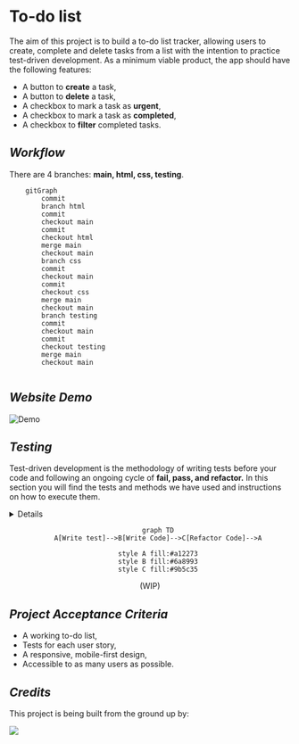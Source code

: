 # To-do list

The aim of this project is to build a to-do list tracker, allowing users to create, complete and delete tasks from a list with the intention to practice test-driven development. As a minimum viable product, the app should have the following features:

- A button to **create** a task,
- A button to **delete** a task,
- A checkbox to mark a task as **urgent**,
- A checkbox to mark a task as **completed**,
- A checkbox to **filter** completed tasks.

## *Workflow*

There are 4 branches: **main, html, css, testing**.

```mermaid
    gitGraph
        commit
        branch html
        commit
        checkout main
        commit
        checkout html
        merge main
        checkout main
        branch css
        commit
        checkout main
        commit
        checkout css
        merge main
        checkout main
        branch testing
        commit
        checkout main
        commit
        checkout testing
        merge main
        checkout main
        
 ```
 
## *Website Demo*

<div align=center">

![Demo](https://media0.giphy.com/media/enj50kao8gMfu/giphy.gif?cid=ecf05e47w3jb6h5mg8vtqr96ojqgq288flac0qcjw4ez7m88&rid=giphy.gif&ct=g)

</div>

## *Testing*

Test-driven development is the methodology of writing tests before your code and following an ongoing cycle of **fail, pass, and refactor.** In this section you will find the tests and methods we have used and instructions on how to execute them.

<details>

- Press /button/, enable debug mode,

    ```js
  window.addEventListener("keydown", (event) => {
    ...
  });
    ```
- Press /button/, run test 1,
- Press /button/, run test 2, etc...

</details>

<div align="center">

```mermaid
    graph TD
    A[Write test]-->B[Write Code]-->C[Refactor Code]-->A

    style A fill:#a12273
    style B fill:#6a8993
    style C fill:#9b5c35
``` 
(WIP)

</div>

## *Project Acceptance Criteria*

- A working to-do list,
- Tests for each user story,
- A responsive, mobile-first design,
- Accessible to as many users as possible.

## *Credits*

This project is being built from the ground up by:

<a href="https://github.com/fac26/todo-list--karol-konstantina/graphs/contributors">
  <img src="https://contrib.rocks/image?repo=fac26/todo-list--karol-konstantina" />
</a>
